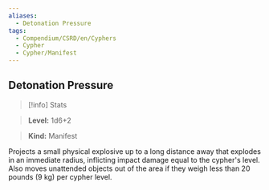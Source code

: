 ```yaml
---
aliases:
  - Detonation Pressure
tags:
  - Compendium/CSRD/en/Cyphers
  - Cypher
  - Cypher/Manifest
---
```

  
    
## Detonation Pressure    
>[!info] Stats    
> **Level:** 1d6+2    
> **Kind:** Manifest  
    
Projects a small physical explosive up to a long distance away that explodes in an immediate radius, inflicting impact damage equal to the cypher's level. Also moves unattended objects out of the area if they weigh less than 20 pounds (9 kg) per cypher level.